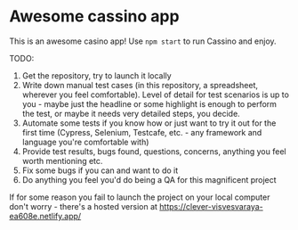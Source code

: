 # Awesome cassino app

This is an awesome casino app!
Use `npm start` to run Cassino and enjoy.

TODO:

1. Get the repository, try to launch it locally
2. Write down manual test cases (in this repository, a spreadsheet, wherever you feel comfortable). Level of detail for test scenarios is up to you - maybe just the headline or some highlight is enough to perform the test, or maybe it needs very detailed steps, you decide.
3. Automate some tests if you know how or just want to try it out for the first time (Cypress, Selenium, Testcafe, etc. - any framework and language you're comfortable with)
3. Provide test results, bugs found, questions, concerns, anything you feel worth mentioning etc.
4. Fix some bugs if you can and want to do it
5. Do anything you feel  you'd do being a QA for this magnificent project

If for some reason you fail to launch the project on your local computer don't worry - there's a hosted version at https://clever-visvesvaraya-ea608e.netlify.app/

